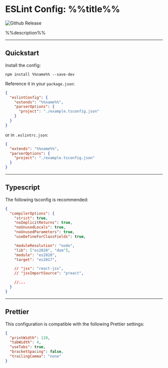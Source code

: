 # ESLint Config: %%title%%

![Github Release](https://img.shields.io/github/v/release/wildpeaks/packages-eslint-config.svg?label=Release&logo=github&logoColor=eceff4&colorA=4c566a&colorB=11abfb)

%%description%%


---
## Quickstart

Install the config:

	npm install %%name%% --save-dev

Reference it in your `package.json`:
````json
{
  "eslintConfig": {
    "extends": "%%name%%",
    "parserOptions": {
      "project": "./example.tsconfig.json"
    }
  }
}
````

or in `.eslintrc.json`:
````json
{
  "extends": "%%name%%",
  "parserOptions": {
    "project": "./example.tsconfig.json"
  }
}
````

---
## Typescript

The following tsconfig is recommended:
````json
{
  "compilerOptions": {
    "strict": true,
    "noImplicitReturns": true,
    "noUnusedLocals": true,
    "noUnusedParameters": true,
    "useDefineForClassFields": true,

    "moduleResolution": "node",
    "lib": ["es2020", "dom"],
    "module": "es2020",
    "target": "es2017",

    // "jsx": "react-jsx",
    // "jsxImportSource": "preact",

    //...
  }
}
````


---
## Prettier

This configuration is compatible with the following Prettier settings:

````json
{
  "printWidth": 120,
  "tabWidth": 4,
  "useTabs": true,
  "bracketSpacing": false,
  "trailingComma": "none"
}
````
